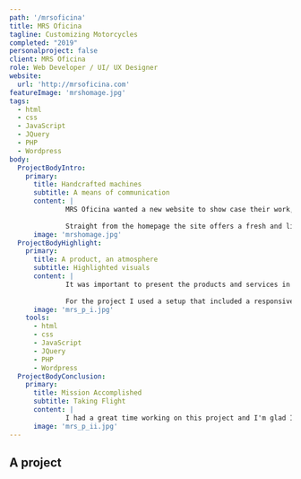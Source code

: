 ```yaml
---
path: '/mrsoficina'
title: MRS Oficina
tagline: Customizing Motorcycles
completed: "2019"
personalproject: false
client: MRS Oficina
role: Web Developer / UI/ UX Designer
website:
  url: 'http://mrsoficina.com'
featureImage: 'mrshomage.jpg'
tags:
  - html
  - css
  - JavaScript
  - JQuery
  - PHP
  - Wordpress
body:
  ProjectBodyIntro:
    primary:
      title: Handcrafted machines
      subtitle: A means of communication
      content: |
              MRS Oficina wanted a new website to show case their work, as the objects are handmade, we have taken great care to design each section of the site. 
              
              Straight from the homepage the site offers a fresh and lively universe that will encourage the user to explore.
      image: 'mrshomage.jpg'
  ProjectBodyHighlight:
    primary:
      title: A product, an atmosphere
      subtitle: Highlighted visuals
      content: |
              It was important to present the products and services in their best light. The images are simply accompained by discreet effects and beautiful typography. 
              
              For the project I used a setup that included a responsive grid, Gulp to compile Sass and minify assets, HTML / CSS & Javascript to design the interactions.
      image: 'mrs_p_i.jpg'
    tools:
      - html
      - css
      - JavaScript
      - JQuery
      - PHP
      - Wordpress
  ProjectBodyConclusion:
    primary:
      title: Mission Accomplished
      subtitle: Taking Flight
      content: |
              I had a great time working on this project and I'm glad I could help MRS Oficina create a website that met their needs and expectations.
      image: 'mrs_p_ii.jpg'
---
```


## A project
